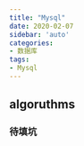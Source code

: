 ```yaml
---
title: "Mysql"
date: 2020-02-07
sidebar: 'auto'
categories:
- 数据库
tags:
- Mysql
---
```


## algoruthms

### 待填坑